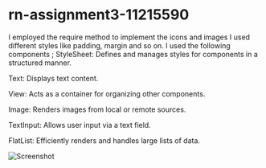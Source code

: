 # rn-assignment3-11215590
I employed the require method to implement the icons and images
I used different styles like padding, margin and so on.
I used the following components ;
StyleSheet: Defines and manages styles for components in a structured manner.

Text: Displays text content.

View: Acts as a container for organizing other components.

Image: Renders images from local or remote sources.

TextInput: Allows user input via a text field.

FlatList: Efficiently renders and handles large lists of data.

![Screenshot](https://github.com/user-attachments/assets/80642b74-c53e-45ae-ba17-1d9e56fa1191)
